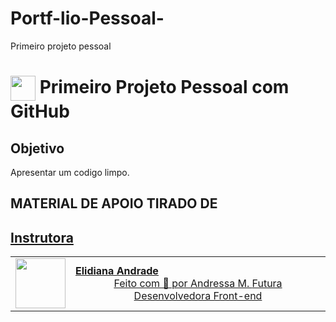 # Portf-lio-Pessoal-
Primeiro projeto pessoal 
<h1>
    <a href="https://www.dio.me/">
     <img align="center" width="40px" src="https://hermes.digitalinnovation.one/assets/diome/logo-minimized.png"></a>
    <span>Primeiro Projeto Pessoal com GitHub</span>
</h1>


## Objetivo
Apresentar um codigo limpo.



## MATERIAL DE APOIO TIRADO DE 
 <td align="center">
        <a href="https://github.com/elidianaandrade/dio-curso-git-github/blob/main/materiais-de-apoio/03-primeiros-passos-com-git-e-github.md">




## Instrutora
<table>
  <tr>
    <td>
      <img width="80px" align="center" src="https://avatars.githubusercontent.com/elidianaandrade"/>
    </td>
    <td align="left">
      <a href="https://github.com/elidianaandrade">
        <span><b>Elidiana Andrade</b></span>
      </a>
      <br>

<div align="center">Feito com 💙 por Andressa M.  <span>Futura Desenvolvedora Front-end</span>
    </td>
  </tr>
</table>
